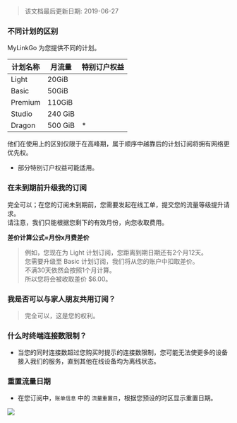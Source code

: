 > 该文档最后更新日期: 2019-06-27

### 不同计划的区别

MyLinkGo 为您提供不同的计划。

|计划名称|月流量|特别订户权益|
|---|---|---|
|Light|20GiB|
|Basic|50GiB|
|Premium|110GiB|
|Studio|240 GiB|
|Dragon|500 GiB|*|

他们在使用上的区别仅限于在高峰期，属于顺序中越靠后的计划订阅将拥有网络更优先权。

* 部分特别订户权益可能适用。

### 在未到期前升级我的订阅

完全可以；在您的订阅未到期前，您需要发起在线工单，提交您的流量等级提升请求。<br/>
请注意，我们只能根据您剩下的有效月份，向您收取费用。

**差价计算公式=月份x月费差价**

> 例如，您现在为 Light 计划订阅，您距离到期日期还有2个月12天。<br/>
> 您需要升级至 Basic 计划订阅，我们将从您的账户中扣取差价。<br/>
> 不满30天依然会按照1个月计算。<br/>
> 所以您将会被收取差价 $6.00。

### 我是否可以与家人朋友共用订阅？

> 完全可以，这是您的权利。	

### 什么时终端连接数限制？

- 当您的同时连接数超过您购买时提示的连接数限制，您可能无法使更多的设备接入我们的服务，直到其他在线设备均为离线状态。

### 重置流量日期

- 在您订阅中，`账单信息` 中的 `流量重置日`，根据您预设的时区显示重置日期。

![](https://img.niconode.co/2017122411393622506vCyEWfNifshPe7j.png)
